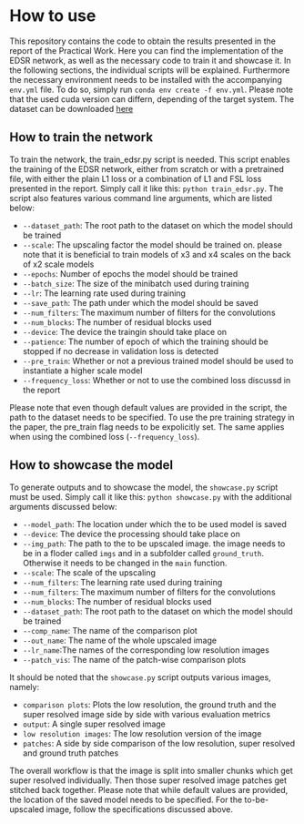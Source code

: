 # How to use
This repository contains the code to obtain the results presented in the report of the Practical Work. Here you can find the implementation of the EDSR network, as well as the necessary code to train it and showcase it. In the following sections, the individual scripts will be explained. Furthermore the necessary environment needs to be installed with the accompanying ``env.yml`` file. To do so, simply run `conda env create -f env.yml`. Please note that the used cuda version can differn, depending of the target system. The dataset can be downloaded [here](https://www.kaggle.com/datasets/soumikrakshit/div2k-high-resolution-images)

## How to train the network
To train the network, the train_edsr.py script is needed. This script enables the training of the EDSR network, either from scratch or with a pretrained file, with either the plain L1 loss or a combination of L1 and FSL loss presented in the report. Simply call it like this: `python train_edsr.py`. The script also features various command line arguments, which are listed below:  
- `--dataset_path`: The root path to the dataset on which the model should be trained
- `--scale`: The upscaling factor the model should be trained on. please note that it is beneficial to train models of x3 and x4 scales on the back of x2 scale models 
- `--epochs`: Number of epochs the model should be trained
- `--batch_size`: The size of the minibatch used during training
- `--lr`: The learning rate used during training
- `--save_path`: The path under which the model should be saved
- `--num_filters`: The maximum number of filters for the convolutions
- `--num_blocks`: The number of residual blocks used
- `--device`: The device the traingin should take place on
- `--patience`: The number of epoch of which the training should be stopped if no decrease in validation loss is detected
- `--pre_train`: Whether or not a previous trained model should be used to instantiate a higher scale model
- `--frequency_loss`: Whether or not to use the combined loss discussd in the report

Please note that even though default values are provided in the script, the path to the dataset needs to be specified. To use the pre training strategy in the paper, the pre_train flag needs to be expolicitly set. The same applies when using the combined loss (`--frequency_loss`).

## How to showcase the model
To generate outputs and to showcase the model, the `showcase.py` script must be used. Simply call it like this: `python showcase.py` with the additional arguments discussed below:  
- `--model_path`: The location under which the to be used model is saved
- `--device`: The device the processing should take place on
- `--img_path`: The path to the to be upscaled image. the image needs to be in a floder called `imgs` and in a subfolder called `ground_truth`. Otherwise it needs to be changed in the `main` function.
- `--scale`: The scale of the upscaling
- `--num_filters`: The learning rate used during training
- `--num_filters`: The maximum number of filters for the convolutions
- `--num_blocks`: The number of residual blocks used
- `--dataset_path`: The root path to the dataset on which the model should be trained
- `--comp_name`: The name of the comparison plot
- `--out_name`: The name of the whole upscaled image
- `--lr_name`:The names of the corresponding low resolution images
- `--patch_vis`: The name of the patch-wise comparison plots  

It should be noted that the `showcase.py` script outputs various images, namely:  
- `comparison plots`: Plots the low resolution, the ground truth and the super resolved image side by side with various evaluation metrics
- `output`: A single super resolved image
- `low resolution images`: The low resolution version of the image
- `patches`: A side by side comparison of the low resolution, super resolved and ground truth patches    

The overall workflow is that the image is split into smaller chunks which get super resolved individually. Then those super resolved image patches get stitched back together. Please note that while default values are provided, the location of the saved model needs to be specified. For the to-be-upscaled image, follow the specifications discussed above.
